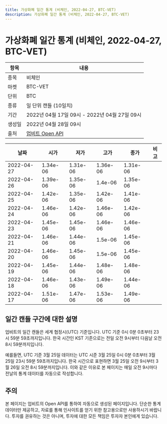 ```yaml
---
title: 가상화폐 일간 통계 (비체인, 2022-04-27, BTC-VET)
description: 가상화폐 일간 통계 (비체인, 2022-04-27, BTC-VET)
---
```



가상화폐 일간 통계 (비체인, 2022-04-27, BTC-VET)
===

|항목|내용|
|--|--|
|종목|비체인|
|마켓|BTC-VET|
|단위|BTC|
|종류|일 단위 캔들 (10일치)|
|기간|2022년 04월 17일 09시 - 2022년 04월 27일 09시|
|생성일|2022년 04월 28일 09시|
|출처|[업비트 Open API](https://docs.upbit.com)|


|날짜|시가|저가|고가|종가|비고|
|--|--|--|--|--|--|
|2022-04-27|1.34e-06|1.31e-06|1.36e-06|1.31e-06|    |
|2022-04-26|1.39e-06|1.35e-06|1.4e-06|1.35e-06|    |
|2022-04-25|1.42e-06|1.35e-06|1.42e-06|1.41e-06|    |
|2022-04-24|1.46e-06|1.42e-06|1.46e-06|1.42e-06|    |
|2022-04-23|1.45e-06|1.45e-06|1.46e-06|1.46e-06|    |
|2022-04-21|1.46e-06|1.44e-06|1.5e-06|1.45e-06|    |
|2022-04-20|1.46e-06|1.45e-06|1.5e-06|1.45e-06|    |
|2022-04-19|1.45e-06|1.44e-06|1.48e-06|1.48e-06|    |
|2022-04-18|1.46e-06|1.43e-06|1.49e-06|1.44e-06|    |
|2022-04-17|1.51e-06|1.47e-06|1.53e-06|1.49e-06|    |


일간 캔들 구간에 대한 설명
---


업비트의 일간 캔들은 세계 협정시(UTC) 기준입니다. 
UTC 기준 0시 0분 0초부터 23시 59분 59초까지입니다. 
한국 시간인 KST 기준으로는 전일 오전 9시부터 다음날 오전 8시 59분까지입니다. 


예를들면, UTC 기준 3월 25일 데이터는 UTC 시준 3월 25일 0시 0분 0초부터 3월 25일 23시 59분 59초까지입니다. 
한국 시간으로 표현하면 3월 25일 오전 9시부터 3월 26일 오전 8시 59분까지입니다. 
이와 같은 이유로 본 페이지는 매일 오전 9시마다 전날의 통계 데이터를 자동으로 작성합니다. 


주의
---


본 페이지는 업비트의 Open API를 통하여 자동으로 생성된 페이지입니다. 
단순한 통계 데이터만 제공하고, 자료를 통해 인사이트를 얻기 위한 참고용으로만 사용하시기 바랍니다. 
투자를 권유하는 것은 아니며, 투자에 대한 모든 책임은 투자자 본인에게 있습니다. 
